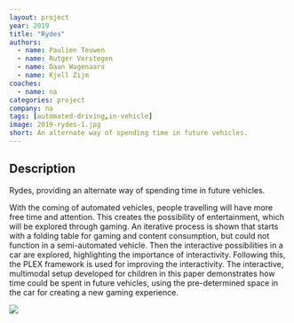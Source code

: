 ```yaml
---
layout: project
year: 2019
title: "Rydes"
authors:
  - name: Paulien Teuwen
  - name: Rutger Verstegen
  - name: Daan Wagenaars
  - name: Kjell Zijm
coaches:
  - name: na
categories: project
company: na
tags: [automated-driving,in-vehicle]
image: 2019-rydes-1.jpg
short: An alternate way of spending time in future vehicles.
---
```


## Description
Rydes, providing an alternate way of spending time in future vehicles.

With the coming of automated vehicles, people travelling will have more free time and attention. This creates the possibility of entertainment, which will be explored through gaming. An iterative process is shown that starts with a folding table for gaming and content consumption, but could not function in a semi-automated vehicle. Then the interactive possibilities in a car are explored, highlighting the importance of interactivity. Following this, the PLEX framework is used for improving the interactivity. The interactive, multimodal setup developed for children in this paper demonstrates how time could be spent in future vehicles, using the pre-determined space in the car for creating a new gaming experience.

<div class="project-image">
  <img src="/assets/img/2019-rydes-2.jpg">
</div>
